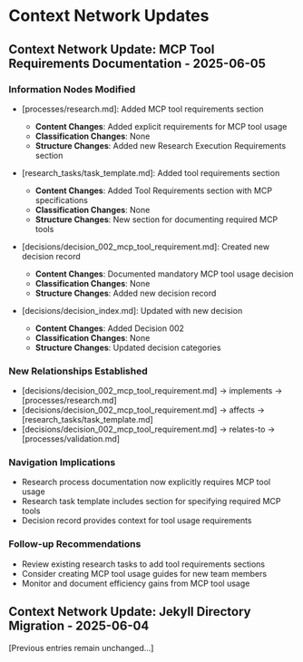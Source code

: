 # Context Network Updates

## Context Network Update: MCP Tool Requirements Documentation - 2025-06-05

### Information Nodes Modified
- [processes/research.md]: Added MCP tool requirements section
  - **Content Changes**: Added explicit requirements for MCP tool usage
  - **Classification Changes**: None
  - **Structure Changes**: Added new Research Execution Requirements section

- [research_tasks/task_template.md]: Added tool requirements section
  - **Content Changes**: Added Tool Requirements section with MCP specifications
  - **Classification Changes**: None
  - **Structure Changes**: New section for documenting required MCP tools

- [decisions/decision_002_mcp_tool_requirement.md]: Created new decision record
  - **Content Changes**: Documented mandatory MCP tool usage decision
  - **Classification Changes**: None
  - **Structure Changes**: Added new decision record

- [decisions/decision_index.md]: Updated with new decision
  - **Content Changes**: Added Decision 002
  - **Classification Changes**: None
  - **Structure Changes**: Updated decision categories

### New Relationships Established
- [decisions/decision_002_mcp_tool_requirement.md] → implements → [processes/research.md]
- [decisions/decision_002_mcp_tool_requirement.md] → affects → [research_tasks/task_template.md]
- [decisions/decision_002_mcp_tool_requirement.md] → relates-to → [processes/validation.md]

### Navigation Implications
- Research process documentation now explicitly requires MCP tool usage
- Research task template includes section for specifying required MCP tools
- Decision record provides context for tool usage requirements

### Follow-up Recommendations
- Review existing research tasks to add tool requirements sections
- Consider creating MCP tool usage guides for new team members
- Monitor and document efficiency gains from MCP tool usage

## Context Network Update: Jekyll Directory Migration - 2025-06-04

[Previous entries remain unchanged...]
